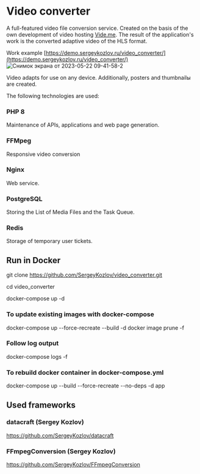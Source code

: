 # Video converter

A full-featured video file conversion service. Created on the basis of the own development of video hosting [Vide.me](https://vide.me).
The result of the application's work is the converted adaptive video of the HLS format.

Work example
[https://demo.sergeykozlov.ru/video_converter/](https://demo.sergeykozlov.ru/video_converter/)
![Снимок экрана от 2023-05-22 09-41-58-2](https://github.com/SergeyKozlov/video_converter/assets/1781376/263a9627-ba62-45b8-a008-705fd91879dd)

Video adapts for use on any device.
Additionally, posters and thumbnailы are created.

The following technologies are used:

### PHP 8
Maintenance of APIs, applications and web page generation.

### FFMpeg
Responsive video conversion

### Nginx
Web service.

### PostgreSQL
Storing the List of Media Files and the Task Queue.

### Redis
Storage of temporary user tickets.


## Run in Docker

git clone https://github.com/SergeyKozlov/video_converter.git

cd video_converter

docker-compose up -d

### To update existing images with docker-compose
docker-compose up --force-recreate --build -d
docker image prune -f

### Follow log output

docker-compose logs -f

### To rebuild docker container in docker-compose.yml

docker-compose up --build --force-recreate --no-deps -d app

## Used frameworks

### datacraft (Sergey Kozlov)
https://github.com/SergeyKozlov/datacraft

### FFmpegConversion (Sergey Kozlov)
https://github.com/SergeyKozlov/FFmpegConversion
